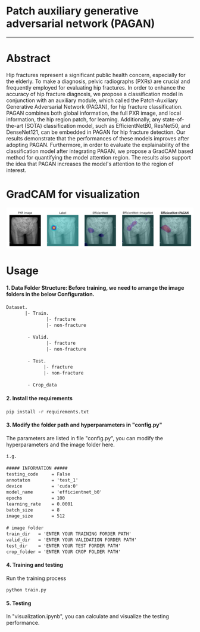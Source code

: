 # Patch auxiliary generative adversarial network (PAGAN)


---
# Abstract
Hip fractures represent a significant public health concern, especially for the elderly. To make a diagnosis, pelvic radiographs (PXRs) are crucial and frequently employed for evaluating hip fractures. In order to enhance the accuracy of hip fracture diagnosis, we propose a classification model in conjunction with an auxiliary module, which called the Patch-Auxiliary Generative Adversarial Network (PAGAN), for hip fracture classification. PAGAN combines both global information, the full PXR image, and local information, the hip region patch, for learning. Additionally, any state-of-the-art (SOTA) classification model, such as EfficientNetB0, ResNet50, and DenseNet121, can be embedded in PAGAN for hip fracture detection. Our results demonstrate that the performances of these models improves after adopting PAGAN. Furthermore, in order to evaluate the explainability of the classification model after integrating PAGAN, we propose a GradCAM based method for quantifying the model attention region. The results also support the idea that PAGAN increases the model's attention to the region of interest.




<!-- # Framework

<p align="center">
  <img src="https://github.com/NYCUciflab/PAGAN_PXR/blob/main/figure/framework.png" />
</p> -->



# GradCAM for visualization

<p align="center">
  <img src="https://github.com/NYCUciflab/PAGAN_PXR/blob/main/figure/PXR_heatmap.png" />
</p>




# Usage

#### 1. Data Folder Structure: Before training, we need to arrange the image folders in the below Configuration.
```
Dataset.
       |- Train.
               |- fracture
               |- non-fracture

        - Valid.
               |- fracture
               |- non-fracture
 
        - Test.
              |- fracture
              |- non-fracture

        - Crop_data

```

#### 2. Install the requirements
```
pip install -r requirements.txt
```

#### 3. Modify the folder path and hyperparameters in "config.py"

The parameters are listed in file "config.py", you can modify the hyperparameters and the image folder here.

```
i.g.

##### INFORMATION #####
testing_code     = False
annotaton        = 'test_1'
device           = 'cuda:0'
model_name       = 'efficientnet_b0'
epochs           = 100
learning_rate    = 0.0001
batch_size       = 8
image_size       = 512

# image folder
train_dir   = 'ENTER YOUR TRAINING FORDER PATH'
valid_dir   = 'ENTER YOUR VALIDATION FORDER PATH'
test_dir    = 'ENTER YOUR TEST FORDER PATH'
crop_folder = 'ENTER YOUR CROP FOLDER PATH'

```

#### 4. Training and testing

Run the training process
```
python train.py
```

#### 5. Testing
In "visualization.ipynb", you can calculate and visualize the testing performance.